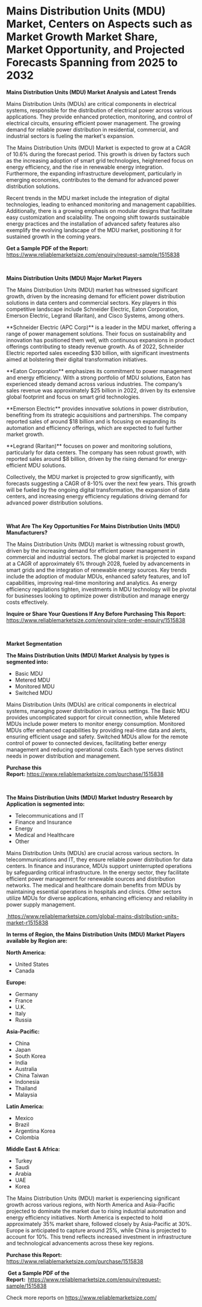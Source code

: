 <p><h1>Mains Distribution Units (MDU) Market, Centers on Aspects such as Market Growth Market Share, Market Opportunity, and Projected Forecasts Spanning from 2025 to 2032</h1></p><p><strong>Mains Distribution Units (MDU) Market Analysis and Latest Trends</strong></p>
<p><p>Mains Distribution Units (MDUs) are critical components in electrical systems, responsible for the distribution of electrical power across various applications. They provide enhanced protection, monitoring, and control of electrical circuits, ensuring efficient power management. The growing demand for reliable power distribution in residential, commercial, and industrial sectors is fueling the market's expansion.</p><p>The Mains Distribution Units (MDU) Market is expected to grow at a CAGR of 10.6% during the forecast period. This growth is driven by factors such as the increasing adoption of smart grid technologies, heightened focus on energy efficiency, and the rise in renewable energy integration. Furthermore, the expanding infrastructure development, particularly in emerging economies, contributes to the demand for advanced power distribution solutions.</p><p>Recent trends in the MDU market include the integration of digital technologies, leading to enhanced monitoring and management capabilities. Additionally, there is a growing emphasis on modular designs that facilitate easy customization and scalability. The ongoing shift towards sustainable energy practices and the installation of advanced safety features also exemplify the evolving landscape of the MDU market, positioning it for sustained growth in the coming years.</p></p>
<p><strong>Get a Sample PDF of the Report:&nbsp;</strong> <a href="https://www.reliablemarketsize.com/enquiry/request-sample/1515838?utm_campaign=2453&utm_medium=2&utm_source=Github&utm_content=ia&utm_term=02032025&utm_id=mains-distribution-units-mdu">https://www.reliablemarketsize.com/enquiry/request-sample/1515838</a></p>
<p>&nbsp;</p>
<p><strong>Mains Distribution Units (MDU) Major Market Players</strong></p>
<p><p>The Mains Distribution Units (MDU) market has witnessed significant growth, driven by the increasing demand for efficient power distribution solutions in data centers and commercial sectors. Key players in this competitive landscape include Schneider Electric, Eaton Corporation, Emerson Electric, Legrand (Raritan), and Cisco Systems, among others.</p><p>**Schneider Electric (APC Corp)** is a leader in the MDU market, offering a range of power management solutions. Their focus on sustainability and innovation has positioned them well, with continuous expansions in product offerings contributing to steady revenue growth. As of 2022, Schneider Electric reported sales exceeding $30 billion, with significant investments aimed at bolstering their digital transformation initiatives.</p><p>**Eaton Corporation** emphasizes its commitment to power management and energy efficiency. With a strong portfolio of MDU solutions, Eaton has experienced steady demand across various industries. The company’s sales revenue was approximately $25 billion in 2022, driven by its extensive global footprint and focus on smart grid technologies.</p><p>**Emerson Electric** provides innovative solutions in power distribution, benefiting from its strategic acquisitions and partnerships. The company reported sales of around $18 billion and is focusing on expanding its automation and efficiency offerings, which are expected to fuel further market growth.</p><p>**Legrand (Raritan)** focuses on power and monitoring solutions, particularly for data centers. The company has seen robust growth, with reported sales around $8 billion, driven by the rising demand for energy-efficient MDU solutions.</p><p>Collectively, the MDU market is projected to grow significantly, with forecasts suggesting a CAGR of 8-10% over the next few years. This growth will be fueled by the ongoing digital transformation, the expansion of data centers, and increasing energy efficiency regulations driving demand for advanced power distribution solutions.</p></p>
<p>&nbsp;</p>
<p><strong>What Are The Key Opportunities For Mains Distribution Units (MDU) Manufacturers?</strong></p>
<p><p>The Mains Distribution Units (MDU) market is witnessing robust growth, driven by the increasing demand for efficient power management in commercial and industrial sectors. The global market is projected to expand at a CAGR of approximately 6% through 2028, fueled by advancements in smart grids and the integration of renewable energy sources. Key trends include the adoption of modular MDUs, enhanced safety features, and IoT capabilities, improving real-time monitoring and analytics. As energy efficiency regulations tighten, investments in MDU technology will be pivotal for businesses looking to optimize power distribution and manage energy costs effectively.</p></p>
<p><strong>Inquire or Share Your Questions If Any Before Purchasing This Report:</strong> <a href="https://www.reliablemarketsize.com/enquiry/pre-order-enquiry/1515838?utm_campaign=2453&utm_medium=2&utm_source=Github&utm_content=ia&utm_term=02032025&utm_id=mains-distribution-units-mdu">https://www.reliablemarketsize.com/enquiry/pre-order-enquiry/1515838</a></p>
<p>&nbsp;</p>
<p><strong>Market Segmentation</strong></p>
<p><strong>The Mains Distribution Units (MDU) Market Analysis by types is segmented into:</strong></p>
<p><ul><li>Basic MDU</li><li>Metered MDU</li><li>Monitored MDU</li><li>Switched MDU</li></ul></p>
<p><p>Mains Distribution Units (MDUs) are critical components in electrical systems, managing power distribution in various settings. The Basic MDU provides uncomplicated support for circuit connection, while Metered MDUs include power meters to monitor energy consumption. Monitored MDUs offer enhanced capabilities by providing real-time data and alerts, ensuring efficient usage and safety. Switched MDUs allow for the remote control of power to connected devices, facilitating better energy management and reducing operational costs. Each type serves distinct needs in power distribution and management.</p></p>
<p><strong>Purchase this Report:&nbsp;</strong><a href="https://www.reliablemarketsize.com/purchase/1515838?utm_campaign=2453&utm_medium=2&utm_source=Github&utm_content=ia&utm_term=02032025&utm_id=mains-distribution-units-mdu">https://www.reliablemarketsize.com/purchase/1515838</a></p>
<p>&nbsp;</p>
<p><strong>The Mains Distribution Units (MDU) Market Industry Research by Application is segmented into:</strong></p>
<p><ul><li>Telecommunications and IT</li><li>Finance and Insurance</li><li>Energy</li><li>Medical and Healthcare</li><li>Other</li></ul></p>
<p><p>Mains Distribution Units (MDUs) are crucial across various sectors. In telecommunications and IT, they ensure reliable power distribution for data centers. In finance and insurance, MDUs support uninterrupted operations by safeguarding critical infrastructure. In the energy sector, they facilitate efficient power management for renewable sources and distribution networks. The medical and healthcare domain benefits from MDUs by maintaining essential operations in hospitals and clinics. Other sectors utilize MDUs for diverse applications, enhancing efficiency and reliability in power supply management.</p></p>
<p><a href="https://www.reliablemarketsize.com/global-mains-distribution-units-market-r1515838?utm_campaign=2453&utm_medium=2&utm_source=Github&utm_content=ia&utm_term=02032025&utm_id=mains-distribution-units-mdu">&nbsp;https://www.reliablemarketsize.com/global-mains-distribution-units-market-r1515838</a></p>
<p><strong>In terms of Region, the Mains Distribution Units (MDU) Market Players available by Region are:</strong></p>
<p>
    <p> <strong> North America: </strong>
        <ul>
            <li>United States</li>
            <li>Canada</li>
        </ul>
        </p> 
    <p> <strong> Europe: </strong>
        <ul>
            <li>Germany</li>
            <li>France</li>
            <li>U.K.</li>
            <li>Italy</li>
            <li>Russia</li>
        </ul>
        </p> 
    <p> <strong> Asia-Pacific: </strong>
        <ul>
            <li>China</li>
            <li>Japan</li>
            <li>South Korea</li>
            <li>India</li>
            <li>Australia</li>
            <li>China Taiwan</li>
            <li>Indonesia</li>
            <li>Thailand</li>
            <li>Malaysia</li>
        </ul>
        </p> 
    <p> <strong> Latin America: </strong>
        <ul>
            <li>Mexico</li>
            <li>Brazil</li>
            <li>Argentina Korea</li>
            <li>Colombia</li>
        </ul>
        </p> 
    <p> <strong> Middle East & Africa: </strong>
        <ul>
            <li>Turkey</li>
            <li>Saudi</li>
            <li>Arabia</li>
            <li>UAE</li>
            <li>Korea</li>
        </ul>
    </p>
    </p>
<p><p>The Mains Distribution Units (MDU) market is experiencing significant growth across various regions, with North America and Asia-Pacific projected to dominate the market due to rising industrial automation and energy efficiency initiatives. North America is expected to hold approximately 35% market share, followed closely by Asia-Pacific at 30%. Europe is anticipated to capture around 25%, while China is projected to account for 10%. This trend reflects increased investment in infrastructure and technological advancements across these key regions.</p></p>
<p><strong>Purchase this Report: </strong><a href="https://www.reliablemarketsize.com/purchase/1515838?utm_campaign=2453&utm_medium=2&utm_source=Github&utm_content=ia&utm_term=02032025&utm_id=mains-distribution-units-mdu">https://www.reliablemarketsize.com/purchase/1515838</a></p>
<p>&nbsp;<strong>Get a Sample PDF of the Report:&nbsp;&nbsp;</strong><a href="https://www.reliablemarketsize.com/enquiry/request-sample/1515838?utm_campaign=2453&utm_medium=2&utm_source=Github&utm_content=ia&utm_term=02032025&utm_id=mains-distribution-units-mdu">https://www.reliablemarketsize.com/enquiry/request-sample/1515838</a></p>
<p><strong></strong></p>
<p>Check more reports on <a href="https://www.reliablemarketsize.com/?utm_campaign=2453&utm_medium=2&utm_source=Github&utm_content=ia&utm_term=02032025&utm_id=mains-distribution-units-mdu">https://www.reliablemarketsize.com/</a></p>